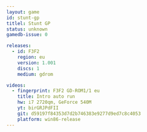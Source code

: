 ```yaml
---
layout: game
id: stunt-gp
titlel: Stunt GP
status: unknown
gamedb-issue: 0

releases:
  - id: F3F2
    region: eu
    version: 1.001
    discs: 1
    medium: gdrom

videos:
  - fingerprint: F3F2 GD-ROM1/1 eu
    title: Intro auto run
    hw: i7 2720qm, GeForce 540M
    yt: birGRJPdFII
    git: d59197f84353d7d2b746383e9277d9ed7c8c4053
    platform: win86-release
---
```

